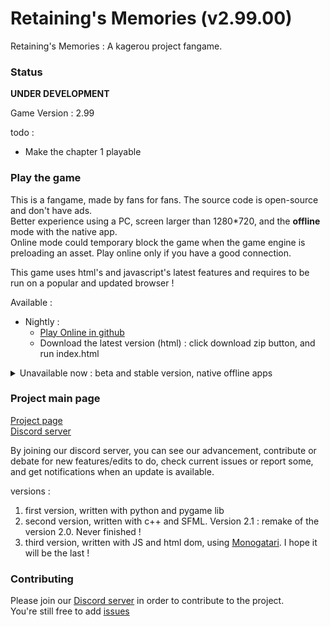 # Retaining's Memories (v2.99.00)
Retaining's Memories : A kagerou project fangame.

### Status
**UNDER DEVELOPMENT**

Game Version : 2.99

todo :

* Make the chapter 1 playable

### Play the game

This is a fangame, made by fans for fans. The source code is open-source and don't have ads.  
Better experience using a PC, screen larger than 1280*720, and the **offline** mode with the native app.  
Online mode could temporary block the game when the game engine is preloading an asset. Play online only if you have a good connection.

This game uses html's and javascript's latest features and requires to be run on a popular and updated browser !

Available :

* Nightly :
	* [Play Online in github](https://logantann.github.io/kagepro2/)
	* Download the latest version (html) : click download zip button, and run index.html
<details>
<summary>Unavailable now : beta and stable version, native offline apps  </summary>

> Unavailable now : beta and stable version, native offline apps  
> * Download stable version (zip, html) : download the game's source code and run it with your preferred browser
> * Download stable version (zip, exe) : download the executable of the game for Windows (recommanded for better experience)
> * Download stable version (zip, sh/bin) : download the executable of the game for Linux (recommanded for better experience)
> * Play online in Kagescan (stable, with assets preloading) : don't download anything and play right now
> * Setup executable (exe) : if you wish to install the game inside your windows PC rather than your usb stick
> * Setup for Android (APK) : run inside a real android app

</details>

### Project main page

[Project page](https://kagescan.legtux.org/fangame/)  
[Discord server](https://discord.gg/QNqTVuR)

By joining our discord server, you can see our advancement, contribute or debate for new features/edits to do, check current issues or report some, and get notifications when an update is available.

versions :

1. first version, written with python and pygame lib  
2. second version, written with c++ and SFML. Version 2.1 : remake of the version 2.0. Never finished !  
3. third version, written with JS and html dom, using [Monogatari](https://github.com/Monogatari/Monogatari). I hope it will be the last !

### Contributing

Please join our [Discord server](https://discord.gg/QNqTVuR) in order to contribute to the project.  
You're still free to add [issues](https://github.com/LoganTann/kagepro2/issues)

